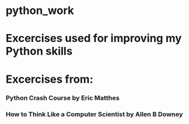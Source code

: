 # python_work
# Excercises used for improving my Python skills
# Excercises from:
### Python Crash Course by Eric Matthes
### How to Think Like a Computer Scientist by Allen B Downey